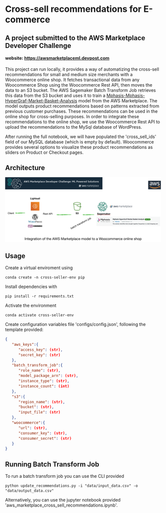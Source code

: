 # Cross-sell recommendations for E-commerce

## A project submitted to the AWS Marketplace Developer Challenge
#### website: https://awsmarketplaceml.devpost.com


This project can run locally, it provides a way of automatizing the cross-sell recommendations for small and medium size merchants with a Woocommerce online shop.  It fetches transactional data from any Woocommerce Shop using the Woocommerce Rest API, then moves the data to an S3 bucket. The AWS Sagemaker Batch Transform Job retrieves this data from the S3 bucket and uses it to train a [Mphasis-Mphasis-HyperGraf-Market-Basket-Analysis](https://aws.amazon.com/marketplace/pp/Mphasis-Mphasis-HyperGraf-Market-Basket-Analysis/prodview-y6z3fk7gvudgs) model from the AWS Marketplace.   The model outputs product recommendations based on patterns extracted from previous customer purchases. These recommendations can be used in the online shop for cross-selling purposes.  In order to integrate these recommendations to the online shop, we use the Woocommerce Rest API to upload the recommendations to the MySql database of WordPress.

After running the full notebook, we will have populated the 'cross_sell_ids' field of our MySQL database (which is empty by default).  Woocommerce provides several options to visualize these product recommendations as sliders on Product or Checkout pages.

## Architecture 

![](https://github.com/celis/personal/blob/master/images/architecture.png)

## Usage 

Create a virtual enviroment using 

    conda create -n cross-seller-env pip
    
Install dependencies with 

    pip install -r requirements.txt
    
Activate the environment 

    conda activate cross-seller-env
    
Create configuration variables file 'configs/config.json', following the template provided:

```json
{
   "aws_keys":{
      "access_key": (str),
      "secret_key": (str)
   },
   "batch_transform_job":{
      "role_name": (str),
      "model_package_arn": (str),
      "instance_type": (str),
      "instance_count": (int)
   },
   "s3":{
      "region_name": (str),
      "bucket": (str),
      "input_file": (str)
   },
   "woocommerce":{
      "url": (str),
      "consumer_key": (str),
      "consumer_secret": (str)
   }
}       
```


## Running Batch Transform Job

To run a batch transform job you can use the CLI provided

    python update_recommendations.py -i "data/input_data.csv" -o "data/output_data.csv"
    
Alternatively, you can use the jupyter notebook provided 'aws_marketplace_cross_sell_recommendations.ipynb'.  
